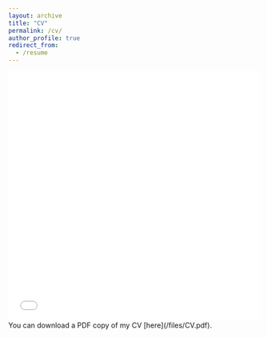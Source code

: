 ```yaml
---
layout: archive
title: "CV"
permalink: /cv/
author_profile: true
redirect_from:
  - /resume
---
```

<iframe src="/files/CV.pdf" width="100%" height="500" frameborder="no" border="0" marginwidth="0" marginheight="0"></iframe>
You can download a PDF copy of my CV [here](/files/CV.pdf).
